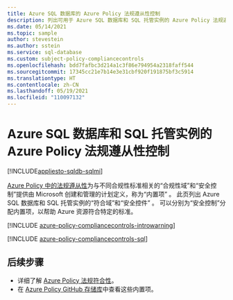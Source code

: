 ```yaml
---
title: Azure SQL 数据库的 Azure Policy 法规遵从性控制
description: 列出可用于 Azure SQL 数据库和 SQL 托管实例的 Azure Policy 法规遵从性控制。 这些内置的策略定义提供了管理 Azure 资源合规性的常用方法。
ms.date: 05/14/2021
ms.topic: sample
author: stevestein
ms.author: sstein
ms.service: sql-database
ms.custom: subject-policy-compliancecontrols
ms.openlocfilehash: bdd7fafbc3d214a1c3f86e794954a2318faff544
ms.sourcegitcommit: 17345cc21e7b14e3e31cbf920f191875bf3c5914
ms.translationtype: HT
ms.contentlocale: zh-CN
ms.lasthandoff: 05/19/2021
ms.locfileid: "110097132"
---
```

# <a name="azure-policy-regulatory-compliance-controls-for-azure-sql-database--sql-managed-instance"></a>Azure SQL 数据库和 SQL 托管实例的 Azure Policy 法规遵从性控制
[!INCLUDE[appliesto-sqldb-sqlmi](../includes/appliesto-sqldb-sqlmi.md)]

[Azure Policy 中的法规遵从性](../../governance/policy/concepts/regulatory-compliance.md)为与不同合规性标准相关的“合规性域”和“安全控制”提供由 Microsoft 创建和管理的计划定义，称为“内置项” 。 此页列出 Azure SQL 数据库和 SQL 托管实例的“符合域”和“安全控件” 。 可以分别为“安全控制”分配内置项，以帮助 Azure 资源符合特定的标准。

[!INCLUDE [azure-policy-compliancecontrols-introwarning](../../../includes/policy/standards/intro-warning.md)]

[!INCLUDE [azure-policy-compliancecontrols-sql](../../../includes/policy/standards/byrp/microsoft.sql.md)]

## <a name="next-steps"></a>后续步骤

- 详细了解 [Azure Policy 法规符合性](../../governance/policy/concepts/regulatory-compliance.md)。
- 在 [Azure Policy GitHub 存储库](https://github.com/Azure/azure-policy)中查看这些内置项。
